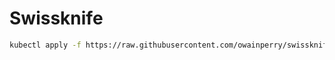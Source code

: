 # Swissknife


```bash
kubectl apply -f https://raw.githubusercontent.com/owainperry/swissknife/main/pod.yaml
```
